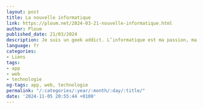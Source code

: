 ```yaml
---
layout: post
title: La nouvelle informatique
link: https://ploum.net/2024-03-21-nouvelle-informatique.html
author: Ploum
published_date: 21/03/2024
description: Je suis un geek addict. L’informatique est ma passion, ma drogue.
language: fr
categories:
- Liens
tags:
- app
- web
- technologie
og-tags: app, web, technologie
permalink: "/:categories/:year/:month/:day/:title/"
date: '2024-11-05 20:55:44 +0100'
---
```

